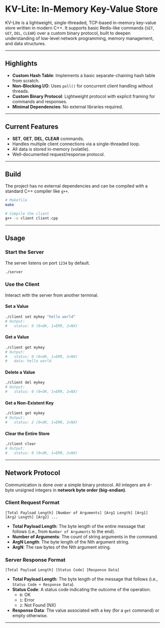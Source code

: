 # KV-Lite: In-Memory Key-Value Store

KV-Lite is a lightweight, single-threaded, TCP-based in-memory key-value store written in modern C++. It supports basic Redis-like commands (`SET`, `GET`, `DEL`, `CLEAR`) over a custom binary protocol, built to deepen understanding of low-level network programming, memory management, and data structures.

---

## Highlights

- **Custom Hash Table**: Implements a basic separate-chaining hash table from scratch.
- **Non-Blocking I/O**: Uses `poll()` for concurrent client handling without threads.
- **Custom Binary Protocol**: Lightweight protocol with explicit framing for commands and responses.
- **Minimal Dependencies**: No external libraries required.

---

## Current Features

- **SET**, **GET**, **DEL**, **CLEAR** commands.
- Handles multiple client connections via a single-threaded loop.
- All data is stored in-memory (volatile).
- Well-documented request/response protocol.

---

## Build

The project has no external dependencies and can be compiled with a standard C++ compiler like `g++`.

```bash
# Makefile
make

# Compile the client
g++ -o client client.cpp
```
---

## Usage

### Start the Server

The server listens on port `1234` by default.

```bash
./server
```

### Use the Client

Interact with the server from another terminal.

#### Set a Value

```bash
./client set mykey "hello world"
# Output:
#   status: 0 (0=OK, 1=ERR, 2=NX)
```

#### Get a Value

```bash
./client get mykey
# Output:
#   status: 0 (0=OK, 1=ERR, 2=NX)
#   data: hello world
```

#### Delete a Value

```bash
./client del mykey
# Output:
#   status: 0 (0=OK, 1=ERR, 2=NX)
```

#### Get a Non-Existent Key

```bash
./client get mykey
# Output:
#   status: 2 (0=OK, 1=ERR, 2=NX)
```

#### Clear the Entire Store

```bash
./client clear
# Output:
#   status: 0 (0=OK, 1=ERR, 2=NX)
```

---

## Network Protocol

Communication is done over a simple binary protocol. All integers are 4-byte unsigned integers in **network byte order (big-endian)**.

### Client Request Format

```
[Total Payload Length] [Number of Arguments] [Arg1 Length] [Arg1] [Arg2 Length] [Arg2] ...
```

- **Total Payload Length**: The byte length of the entire message that follows (i.e., from `Number of Arguments` to the end).
- **Number of Arguments**: The count of string arguments in the command.
- **ArgN Length**: The byte length of the Nth argument string.
- **ArgN**: The raw bytes of the Nth argument string.

### Server Response Format

```
[Total Payload Length] [Status Code] [Response Data]
```

- **Total Payload Length**: The byte length of the message that follows (i.e., `Status Code + Response Data`).
- **Status Code**: A status code indicating the outcome of the operation.
  - `0`: OK
  - `1`: Error
  - `2`: Not Found (NX)
- **Response Data**: The value associated with a key (for a `get` command) or empty otherwise.

---
